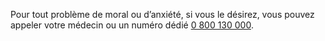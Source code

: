 Pour tout problème de moral ou d’anxiété, si vous le désirez, vous pouvez appeler votre médecin ou un numéro dédié [0 800 130 000](tel:+33800130000).
